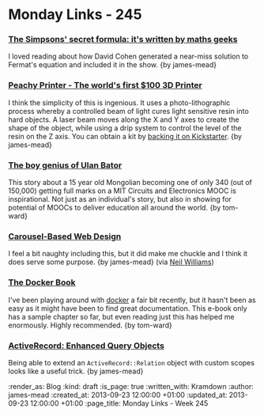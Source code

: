 Monday Links - 245
==================

### [The Simpsons' secret formula: it's written by maths geeks](http://www.theguardian.com/tv-and-radio/2013/sep/22/the-simpsons-secret-formula-maths-simon-singh)

I loved reading about how David Cohen generated a near-miss solution to Fermat's equation and included it in the show. {by james-mead}


### [Peachy Printer - The world's first $100 3D Printer](http://www.3ders.org//articles/20130921-the-peachy-printer-the-world-first-100-dollar-3d-printer-scanner.html)

I think the simplicity of this is ingenious. It uses a photo-lithographic process whereby a controlled beam of light cures light sensitive resin into hard objects. A laser beam moves along the X and Y axes to create the shape of the object, while using a drip system to control the level of the resin on the Z axis. You can obtain a kit by [backing it on Kickstarter](http://www.kickstarter.com/projects/117421627/the-peachy-printer-the-first-100-3d-printer-and-sc). {by james-mead}


### [The boy genius of Ulan Bator](http://www.nytimes.com/2013/09/15/magazine/the-boy-genius-of-ulan-bator.html)

This story about a 15 year old Mongolian becoming one of only 340 (out of 150,000) getting full marks on a MIT Circuits and Electronics MOOC is inspirational.  Not just as an individual's story, but also in showing for potential of MOOCs to deliver education all around the world. {by tom-ward}


### [Carousel-Based Web Design](http://www.the-haystack.com/2013/09/22/carousel-based-web-design/)

I feel a bit naughty including this, but it did make me chuckle and I think it does serve some purpose. {by james-mead} (via [Neil Williams](https://twitter.com/neillyneil))


### [The Docker Book](http://dockerbook.com/)

I've been playing around with [docker](http://www.docker.io) a fair bit recently, but it hasn't been as easy as it might have been to find great documentation.  This e-book only has a sample chapter so far, but even reading just this has helped me enormously.  Highly recommended. {by tom-ward}


### [ActiveRecord: Enhanced Query Objects](http://hasghari.github.io/2013/09/15/active-record-enhanced-query-objects.html)

Being able to extend an `ActiveRecord::Relation` object with custom scopes looks like a useful trick. {by james-mead}


:render_as: Blog
:kind: draft
:is_page: true
:written_with: Kramdown
:author: james-mead
:created_at: 2013-09-23 12:00:00 +01:00
:updated_at: 2013-09-23 12:00:00 +01:00
:page_title: Monday Links - Week 245
